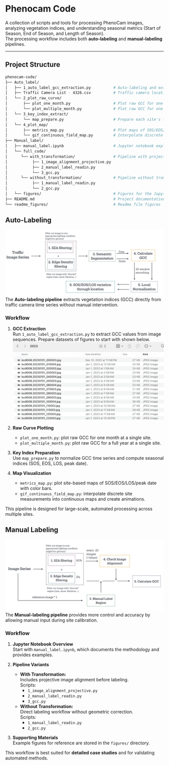 # Phenocam Code

A collection of scripts and tools for processing PhenoCam images, analyzing vegetation indices, and understanding seasonal metrics (Start of Season, End of Season, and Length of Season).  
The processing workflow includes both **auto-labeling** and **manual-labeling** pipelines.

---

## Project Structure
```bash
phenocam-code/
├── Auto_label/
│   ├── 1_auto_label_gcc_extraction.py          # Auto-labeling and extraction from time series of images
│   ├── Traffic Camera List - 4326.csv          # Traffic camera location and index for the city of Toronto
│   └── 2_plot_raw_curve/
│       ├── plot_one_month.py                   # Plot raw GCC for one month at one site
│       └── plot_multiple_month.py              # Plot raw GCC for one year at one site
│   └── 3_key_index_extract/
│       └── map_prepare.py                      # Prepare each site's full-year normalized GCC time series with key indices
│   └── 4_plot_map/
│       ├── metrics_map.py                      # Plot maps of SOS/EOS/LOS/peakdate with color bars
│       └── gif_continuous_field_map.py         # Interpolate discrete site measurements to continuous GCC maps
├── Manual_label/
│   ├── manual_label.ipynb                      # Jupyter notebook explaining the manual labeling workflow
│   └── full_code/
│      └── with_transformation/                 # Pipeline with projective transformation
│           ├── 1_image_alignment_projective.py
│           ├── 2_manual_label_readin.py               
│           └── 3_gcc.py
│      └── without_transformation/              # Pipeline without transformation
│           ├── 1_manual_label_readin.py               
│           └── 2_gcc.py
│   └── figures/                                # Figures for the Jupyter notebook
├── README.md                                   # Project documentation
└── readme_figures/                             # Readme file figures
```



## Auto-Labeling
![Alt text](readme_figures/auto_labelling.png)
The **Auto-labeling pipeline** extracts vegetation indices (GCC) directly from traffic camera time series without manual intervention.  

### Workflow
1. **GCC Extraction**  
   Run `1_auto_label_gcc_extraction.py` to extract GCC values from image sequences. Prepare datasets of figures to start with shown below.
![Alt text](readme_figures/auto_directory.png)

2. **Raw Curve Plotting**  
   - `plot_one_month.py`: plot raw GCC for one month at a single site.  
   - `plot_multiple_month.py`: plot raw GCC for a full year at a single site.  

3. **Key Index Preparation**  
   Use `map_prepare.py` to normalize GCC time series and compute seasonal indices (SOS, EOS, LOS, peak date).  

4. **Map Visualization**  
   - `metrics_map.py`: plot site-based maps of SOS/EOS/LOS/peak date with color bars.  
   - `gif_continuous_field_map.py`: interpolate discrete site measurements into continuous maps and create animations.  

This pipeline is designed for large-scale, automated processing across multiple sites.



## Manual Labeling
![Alt text](readme_figures/manual_labelling.png)
The **Manual-labeling pipeline** provides more control and accuracy by allowing manual input during site calibration.  

### Workflow
1. **Jupyter Notebook Overview**  
   Start with `manual_label.ipynb`, which documents the methodology and provides examples.  

2. **Pipeline Variants**  
   - **With Transformation:**  
     Includes projective image alignment before labeling.  
     Scripts:  
       - `1_image_alignment_projective.py`  
       - `2_manual_label_readin.py`  
       - `3_gcc.py`  
   - **Without Transformation:**  
     Direct labeling workflow without geometric correction.  
     Scripts:  
       - `1_manual_label_readin.py`  
       - `2_gcc.py`  

3. **Supporting Materials**  
   Example figures for reference are stored in the `figures/` directory.  

This workflow is best suited for **detailed case studies** and for validating automated methods.
